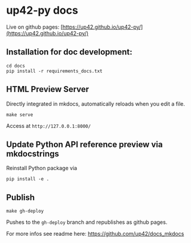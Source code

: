 # up42-py docs

Live on github pages:
[https://up42.github.io/up42-py/](https://up42.github.io/up42-py/)

## Installation for doc development:
```
cd docs
pip install -r requirements_docs.txt
```

## HTML Preview Server
Directly integrated in mkdocs, automatically reloads when you edit a file.
```
make serve
```
Access at `http://127.0.0.1:8000/`

## Update Python API reference preview via mkdocstrings
Reinstall Python package via 
```
pip install -e .
```

## Publish
```
make gh-deploy
```
Pushes to the `gh-deploy` branch and republishes as github pages.

For more infos see readme here:
https://github.com/up42/docs_mkdocs
